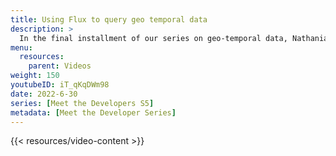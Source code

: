 ```yaml
---
title: Using Flux to query geo temporal data
description: >
  In the final installment of our series on geo-temporal data, Nathanial Cook walks us through a use case to show how to use Flux to query geo-temporal data. To learn more about the basics of geo-temporal data and InfluxDB, see [Part 1](https://youtu.be/OlT1-kMNdCs). To learn more about Flux and S2 geometry, see [Part 2](https://youtu.be/comMs1cxYT4).
menu:
  resources:
    parent: Videos
weight: 150
youtubeID: iT_qKqDWm98
date: 2022-6-30
series: [Meet the Developers S5]
metadata: [Meet the Developer Series]
---
```


{{< resources/video-content >}}
